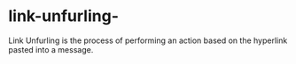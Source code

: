 # link-unfurling-
Link Unfurling is the process of performing an action based on the hyperlink pasted into a message.
